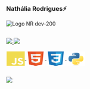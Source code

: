 ### Nathália Rodrigues⚡
![Logo NR dev-200](https://user-images.githubusercontent.com/106173624/196534271-d6bc8547-3f92-46f3-a568-b4f5f78962cd.png)

  ##



<div>
  <a href="https://github.com/Nathrds">
  <img height="150em" src="https://github-readme-stats.vercel.app/api?username=Nathrds&show_icons=true&theme=chartreuse-dark&include_all_commits=true&count_private=true"/>
  <img height="150em" src="https://github-readme-stats.vercel.app/api/top-langs/?username=Nathrds&layout=compact&langs_count=7&theme=chartreuse-dark"/>
</div>
<div style="display: inline_block"><br>
  <img align="center" alt="Nath-Js" height="40" width="50" src="https://raw.githubusercontent.com/devicons/devicon/master/icons/javascript/javascript-plain.svg">  
  <img align="center" alt="Nath-HTML" height="40" width="50" src="https://raw.githubusercontent.com/devicons/devicon/master/icons/html5/html5-original.svg">
  <img align="center" alt="Nath-CSS" height="40" width="50" src="https://raw.githubusercontent.com/devicons/devicon/master/icons/css3/css3-original.svg">
  <img align="center" alt="Nath-Python" height="40" width="50" src="https://raw.githubusercontent.com/devicons/devicon/master/icons/python/python-original.svg">
 </div>
  
  ##
<div>
 <a href="https://www.linkedin.com/in/nathalia-rodrigues-57b7b9189/" target="_blank"><img src="https://img.shields.io/badge/-LinkedIn-%230077B5?style=for-the-badge&logo=linkedin&logoColor=white" target="_blank"></a> 
<div/>

